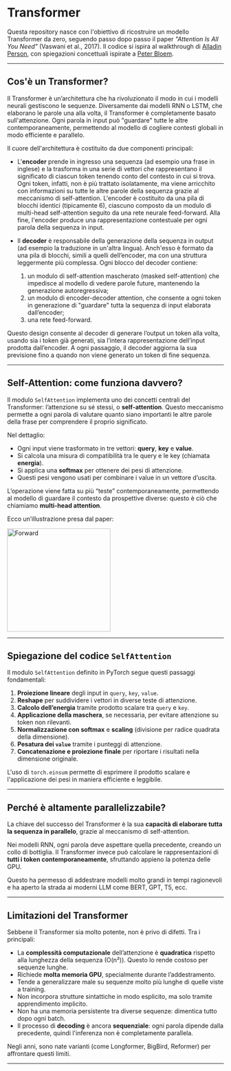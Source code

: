 
# Transformer

Questa repository nasce con l'obiettivo di ricostruire un modello Transformer da zero, seguendo passo dopo passo il  paper _"Attention Is All You Need"_ (Vaswani et al., 2017). Il codice si ispira al walkthrough di [Alladin Person](https://www.youtube.com/watch?v=U0s0f995w14), con spiegazioni concettuali ispirate a [Peter Bloem](https://peterbloem.nl/blog/transformers).

---

## Cos'è un Transformer?

Il Transformer è un’architettura che ha rivoluzionato il modo in cui i modelli neurali gestiscono le sequenze. Diversamente dai modelli RNN o LSTM, che elaborano le parole una alla volta, il Transformer è completamente basato sull'attenzione. Ogni parola in input può "guardare" tutte le altre contemporaneamente, permettendo al modello di cogliere contesti globali in modo efficiente e parallelo.

Il cuore dell'architettura è costituito da due componenti principali:

- L'**encoder** prende in ingresso una sequenza (ad esempio una frase in inglese) e la trasforma in una serie di vettori che rappresentano il significato di ciascun token tenendo conto del contesto in cui si trova. Ogni token, infatti, non è più trattato isolatamente, ma viene arricchito con informazioni su tutte le altre parole della sequenza grazie al meccanismo di self-attention. L'encoder è costituito da una pila di blocchi identici (tipicamente 6), ciascuno composto da un modulo di multi-head self-attention seguito da una rete neurale feed-forward. Alla fine, l'encoder produce una rappresentazione contestuale per ogni parola della sequenza in input.

- Il **decoder** è responsabile della generazione della sequenza in output (ad esempio la traduzione in un'altra lingua). Anch'esso è formato da una pila di blocchi, simili a quelli dell’encoder, ma con una struttura leggermente più complessa. Ogni blocco del decoder contiene:
  1. un modulo di self-attention mascherato (masked self-attention) che impedisce al modello di vedere parole future, mantenendo la generazione autoregressiva;
  2. un modulo di encoder-decoder attention, che consente a ogni token in generazione di "guardare" tutta la sequenza di input elaborata dall’encoder;
  3. una rete feed-forward.

Questo design consente al decoder di generare l’output un token alla volta, usando sia i token già generati, sia l’intera rappresentazione dell’input prodotta dall’encoder. A ogni passaggio, il decoder aggiorna la sua previsione fino a quando non viene generato un token di fine sequenza.

---

## Self-Attention: come funziona davvero?

Il modulo `SelfAttention` implementa uno dei concetti centrali del Transformer: l’attenzione su sé stessi, o **self-attention**. Questo meccanismo permette a ogni parola di valutare quanto siano importanti le altre parole della frase per comprendere il proprio significato.

Nel dettaglio:
- Ogni input viene trasformato in tre vettori: **query**, **key** e **value**.
- Si calcola una misura di compatibilità tra le query e le key (chiamata **energia**).
- Si applica una **softmax** per ottenere dei pesi di attenzione.
- Questi pesi vengono usati per combinare i value in un vettore d’uscita.

L’operazione viene fatta su più “teste” contemporaneamente, permettendo al modello di guardare il contesto da prospettive diverse: questo è ciò che chiamiamo **multi-head attention**.

Ecco un’illustrazione presa dal paper:

<img width="240" alt="Forward" src="https://github.com/user-attachments/assets/ab4c00a0-b2f3-45b1-9302-f40064e44d34" />


---

## Spiegazione del codice `SelfAttention`

Il modulo `SelfAttention` definito in PyTorch segue questi passaggi fondamentali:

1. **Proiezione lineare** degli input in `query`, `key`, `value`.
2. **Reshape** per suddividere i vettori in diverse teste di attenzione.
3. **Calcolo dell’energia** tramite prodotto scalare tra `query` e `key`.
4. **Applicazione della maschera**, se necessaria, per evitare attenzione su token non rilevanti.
5. **Normalizzazione con softmax** e **scaling** (divisione per radice quadrata della dimensione).
6. **Pesatura dei `value`** tramite i punteggi di attenzione.
7. **Concatenazione e proiezione finale** per riportare i risultati nella dimensione originale.

L'uso di `torch.einsum` permette di esprimere il prodotto scalare e l'applicazione dei pesi in maniera efficiente e leggibile.

---


## Perché è altamente parallelizzabile?

La chiave del successo del Transformer è la sua **capacità di elaborare tutta la sequenza in parallelo**, grazie al meccanismo di self-attention.

Nei modelli RNN, ogni parola deve aspettare quella precedente, creando un collo di bottiglia. Il Transformer invece può calcolare le rappresentazioni di **tutti i token contemporaneamente**, sfruttando appieno la potenza delle GPU.

Questo ha permesso di addestrare modelli molto grandi in tempi ragionevoli e ha aperto la strada ai moderni LLM come BERT, GPT, T5, ecc.

---

## Limitazioni del Transformer

Sebbene il Transformer sia molto potente, non è privo di difetti. Tra i principali:

- La **complessità computazionale** dell’attenzione è **quadratica** rispetto alla lunghezza della sequenza (O(n²)). Questo lo rende costoso per sequenze lunghe.
- Richiede **molta memoria GPU**, specialmente durante l’addestramento.
- Tende a generalizzare male su sequenze molto più lunghe di quelle viste a training.
- Non incorpora strutture sintattiche in modo esplicito, ma solo tramite apprendimento implicito.
- Non ha una memoria persistente tra diverse sequenze: dimentica tutto dopo ogni batch.
- Il processo di **decoding** è ancora **sequenziale**: ogni parola dipende dalla precedente, quindi l'inferenza non è completamente parallela.

Negli anni, sono nate varianti (come Longformer, BigBird, Reformer) per affrontare questi limiti.

---
